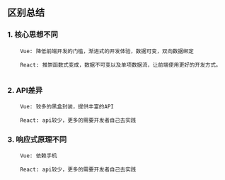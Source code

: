 ## 区别总结

### 1. 核心思想不同
```
    Vue: 降低前端开发的门槛，渐进式的开发体验，数据可变，双向数据绑定

    React: 推崇函数式变成，数据不可变以及单项数据流，让前端使用更好的开发方式。
     
```

### 2. API差异
```
    Vue: 较多的黑盒封装，提供丰富的API

    React: api较少，更多的需要开发者自己去实践

```

### 3. 响应式原理不同
```
    Vue: 依赖手机

    React: api较少，更多的需要开发者自己去实践

```